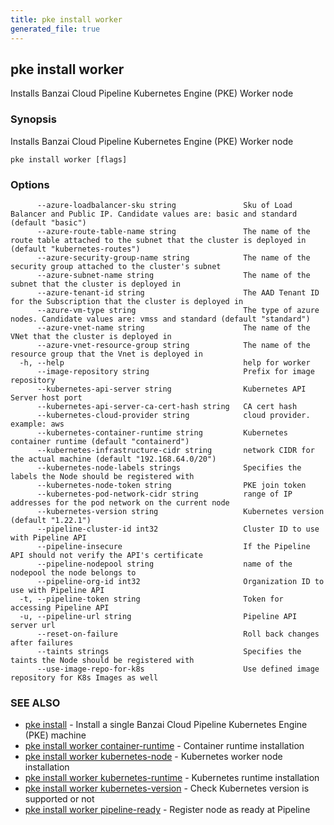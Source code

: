 ```yaml
---
title: pke install worker
generated_file: true
---
```

## pke install worker

Installs Banzai Cloud Pipeline Kubernetes Engine (PKE) Worker node

### Synopsis

Installs Banzai Cloud Pipeline Kubernetes Engine (PKE) Worker node

```
pke install worker [flags]
```

### Options

```
      --azure-loadbalancer-sku string               Sku of Load Balancer and Public IP. Candidate values are: basic and standard (default "basic")
      --azure-route-table-name string               The name of the route table attached to the subnet that the cluster is deployed in (default "kubernetes-routes")
      --azure-security-group-name string            The name of the security group attached to the cluster's subnet
      --azure-subnet-name string                    The name of the subnet that the cluster is deployed in
      --azure-tenant-id string                      The AAD Tenant ID for the Subscription that the cluster is deployed in
      --azure-vm-type string                        The type of azure nodes. Candidate values are: vmss and standard (default "standard")
      --azure-vnet-name string                      The name of the VNet that the cluster is deployed in
      --azure-vnet-resource-group string            The name of the resource group that the Vnet is deployed in
  -h, --help                                        help for worker
      --image-repository string                     Prefix for image repository
      --kubernetes-api-server string                Kubernetes API Server host port
      --kubernetes-api-server-ca-cert-hash string   CA cert hash
      --kubernetes-cloud-provider string            cloud provider. example: aws
      --kubernetes-container-runtime string         Kubernetes container runtime (default "containerd")
      --kubernetes-infrastructure-cidr string       network CIDR for the actual machine (default "192.168.64.0/20")
      --kubernetes-node-labels strings              Specifies the labels the Node should be registered with
      --kubernetes-node-token string                PKE join token
      --kubernetes-pod-network-cidr string          range of IP addresses for the pod network on the current node
      --kubernetes-version string                   Kubernetes version (default "1.22.1")
      --pipeline-cluster-id int32                   Cluster ID to use with Pipeline API
      --pipeline-insecure                           If the Pipeline API should not verify the API's certificate
      --pipeline-nodepool string                    name of the nodepool the node belongs to
      --pipeline-org-id int32                       Organization ID to use with Pipeline API
  -t, --pipeline-token string                       Token for accessing Pipeline API
  -u, --pipeline-url string                         Pipeline API server url
      --reset-on-failure                            Roll back changes after failures
      --taints strings                              Specifies the taints the Node should be registered with
      --use-image-repo-for-k8s                      Use defined image repository for K8s Images as well
```

### SEE ALSO

* [pke install](/docs/pke/cli/reference/pke_install/)	 - Install a single Banzai Cloud Pipeline Kubernetes Engine (PKE) machine
* [pke install worker container-runtime](/docs/pke/cli/reference/pke_install_worker_container-runtime/)	 - Container runtime installation
* [pke install worker kubernetes-node](/docs/pke/cli/reference/pke_install_worker_kubernetes-node/)	 - Kubernetes worker node installation
* [pke install worker kubernetes-runtime](/docs/pke/cli/reference/pke_install_worker_kubernetes-runtime/)	 - Kubernetes runtime installation
* [pke install worker kubernetes-version](/docs/pke/cli/reference/pke_install_worker_kubernetes-version/)	 - Check Kubernetes version is supported or not
* [pke install worker pipeline-ready](/docs/pke/cli/reference/pke_install_worker_pipeline-ready/)	 - Register node as ready at Pipeline

